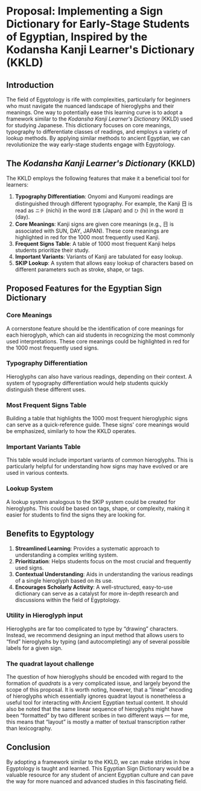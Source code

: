 # Proposal: Implementing a Sign Dictionary for Early-Stage Students of Egyptian, Inspired by the Kodansha Kanji Learner's Dictionary (KKLD)

## Introduction

The field of Egyptology is rife with complexities, particularly for beginners who must navigate the nuanced landscape of hieroglyphs and their meanings. One way to potentially ease this learning curve is to adopt a framework similar to the _Kodansha Kanji Learner's Dictionary_ (KKLD) used for studying Japanese. This dictionary focuses on core meanings, typography to differentiate classes of readings, and employs a variety of lookup methods. By applying similar methods to ancient Egyptian, we can revolutionize the way early-stage students engage with Egyptology.

## The _Kodansha Kanji Learner's Dictionary_ (KKLD)

The KKLD employs the following features that make it a beneficial tool for learners:

1. **Typography Differentiation**: Onyomi and Kunyomi readings are distinguished through different typography. For example, the Kanji 日 is read as `ニチ` (nichi) in the word `日本` (Japan) and `ひ` (hi) in the word `日` (day).
2. **Core Meanings**: Kanji signs are given core meanings (e.g., 日 is associated with SUN, DAY, JAPAN). These core meanings are highlighted in red for the 1000 most frequently used Kanji. 
3. **Frequent Signs Table**: A table of 1000 most frequent Kanji helps students prioritize their study.
4. **Important Variants**: Variants of Kanji are tabulated for easy lookup.
5. **SKIP Lookup**: A system that allows easy lookup of characters based on different parameters such as stroke, shape, or tags.

## Proposed Features for the Egyptian Sign Dictionary

### Core Meanings
A cornerstone feature should be the identification of core meanings for each hieroglyph, which can aid students in recognizing the most commonly used interpretations. These core meanings could be highlighted in red for the 1000 most frequently used signs.

### Typography Differentiation
Hieroglyphs can also have various readings, depending on their context. A system of typography differentiation would help students quickly distinguish these different uses. 

### Most Frequent Signs Table
Building a table that highlights the 1000 most frequent hieroglyphic signs can serve as a quick-reference guide. These signs' core meanings would be emphasized, similarly to how the KKLD operates.

### Important Variants Table
This table would include important variants of common hieroglyphs. This is particularly helpful for understanding how signs may have evolved or are used in various contexts.

### Lookup System
A lookup system analogous to the SKIP system could be created for hieroglyphs. This could be based on tags, shape, or complexity, making it easier for students to find the signs they are looking for.

## Benefits to Egyptology

1. **Streamlined Learning**: Provides a systematic approach to understanding a complex writing system.
2. **Prioritization**: Helps students focus on the most crucial and frequently used signs.
3. **Contextual Understanding**: Aids in understanding the various readings of a single hieroglyph based on its use.
4. **Encourages Scholarly Activity**: A well-structured, easy-to-use dictionary can serve as a catalyst for more in-depth research and discussions within the field of Egyptology.

### Utility in Hieroglyph input

Hieroglyphs are far too complicated to type by “drawing” characters. Instead, we recommend designing an input method that allows users to “find” hieroglyphs by typing (and autocompleting) any of several possible labels for a given sign. 

### The quadrat layout challenge

The question of how hieroglyphs should be encoded with regard to the formation of _quadrats_ is a very complicated issue, and largely beyond the scope of this proposal. It is worth noting, however, that a “linear” encoding of hieroglyphs which essentially ignores quadrat layout is nonetheless a useful tool for interacting with Ancient Egyptian textual content. It should also be noted that the same linear sequence of hieroglyphs might have been “formatted” by two different scribes in two different ways — for me, this means that “layout” is mostly a matter of textual transcription rather than lexicography. 

## Conclusion
By adopting a framework similar to the KKLD, we can make strides in how Egyptology is taught and learned. This Egyptian Sign Dictionary would be a valuable resource for any student of ancient Egyptian culture and can pave the way for more nuanced and advanced studies in this fascinating field.

